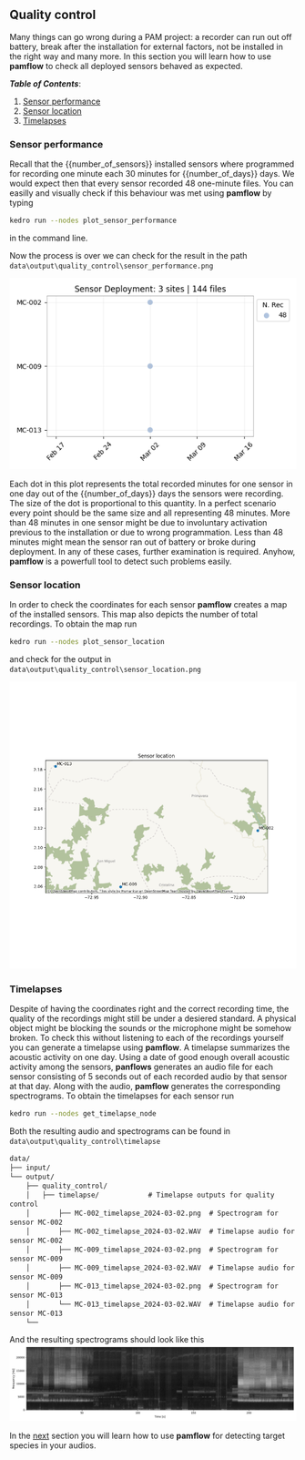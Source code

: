 ## Quality control

 Many things can go wrong during a PAM  project: a recorder can run out off battery,  break after the installation for external factors, not be installed in the right way and many more. In this section you will learn how to use **pamflow**  to check  all deployed  sensors behaved as expected.

***Table of Contents***: 
1. [Sensor performance](#sensor-performance)
2. [Sensor location](#sensor-location)
3. [Timelapses](#timelapses)

### Sensor performance
Recall that the {{number_of_sensors}} installed sensors where  programmed for recording one minute each 30 minutes for {{number_of_days}} days. We would expect then that every sensor recorded 48 one-minute files. You can easilly and visually check if this behaviour was met using **pamflow** by typing 

```bash
kedro run --nodes plot_sensor_performance
```

in the command line. 

Now the process is over we can check for the result in the path `data\output\quality_control\sensor_performance.png`

 ![](../../meta/images/sensor_performance.png)

 Each dot in this plot represents the total recorded  minutes for one sensor in one day out of the {{number_of_days}} days the sensors were recording. The size of the dot is proportional to this quantity. In a perfect scenario every point should be the same size and all representing 48 minutes. More than 48 minutes in one sensor might be due to involuntary activation previous to the installation or due to wrong programmation. Less than 48 minutes might mean the sensor ran out of battery or broke during deployment. In any of these cases, further examination is required. Anyhow, **pamflow** is a powerfull tool to detect such problems easily.  
### Sensor location

In order to check the coordinates for each sensor  **pamflow** creates a map of the installed sensors. This map also depicts the number of total recordings. To obtain the map run 
```bash
kedro run --nodes plot_sensor_location
```
and check for the output in `data\output\quality_control\sensor_location.png`

 ![](../../meta/images/sensor_location.png)
### Timelapses

Despite of having the coordinates right and the correct recording time, the quality of the recordings might still be under a desiered standard. A physical object might be blocking the sounds or the microphone might be somehow broken. To check this without listening to  each of the recordings yourself you can generate a timelapse using **pamflow**. A timelapse summarizes the acoustic activity on one day. Using a date of good enough overall acoustic activity among the sensors, **panflows** generates an audio file for each sensor consisting of 5 seconds out of each recorded audio by that sensor at that day. Along with the audio, **pamflow** generates the corresponding spectrograms. To obtain the timelapses for each sensor run 

```bash
kedro run --nodes get_timelapse_node
```

Both the resulting audio and spectrograms can be found  in `data\output\quality_control\timelapse`

```plaintext
data/
├── input/                        
└── output/                          
    ├── quality_control/          
    │   ├── timelapse/            # Timelapse outputs for quality control
    │       ├── MC-002_timelapse_2024-03-02.png  # Spectrogram for sensor MC-002
    │       ├── MC-002_timelapse_2024-03-02.WAV  # Timelapse audio for sensor MC-002
    │       ├── MC-009_timelapse_2024-03-02.png  # Spectrogram for sensor MC-009
    │       ├── MC-009_timelapse_2024-03-02.WAV  # Timelapse audio for sensor MC-009
    │       ├── MC-013_timelapse_2024-03-02.png  # Spectrogram for sensor MC-013
    │       └── MC-013_timelapse_2024-03-02.WAV  # Timelapse audio for sensor MC-013
    └──               
```

And the resulting spectrograms should look like this
 ![](../../meta/images/MC-009_timelapse_2024-03-02.png)


In the [next](./species_detection.md) section you will learn how to use **pamflow** for detecting target species in your audios.